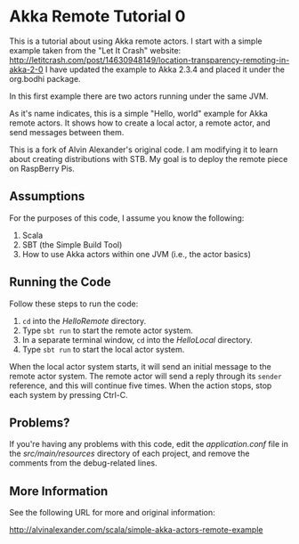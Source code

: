 Akka Remote Tutorial 0
======================

This is a tutorial about using Akka remote actors. I start with
a simple example taken from the "Let It Crash" website: http://letitcrash.com/post/14630948149/location-transparency-remoting-in-akka-2-0
I have updated the example to Akka 2.3.4 and placed it under the org.bodhi package.

In this first example there are two actors running under the same JVM. 

As it's name indicates, this is a simple "Hello, world" example
for Akka remote actors. It shows how to create a local actor,
a remote actor, and send messages between them.

This is a fork of Alvin Alexander's original code. I am modifying it to
learn about creating distributions with STB. My goal is to deploy the
remote piece on RaspBerry Pis.

Assumptions
-----------

For the purposes of this code, I assume you know the following:

1. Scala
1. SBT (the Simple Build Tool)
1. How to use Akka actors within one JVM (i.e., the actor basics)

Running the Code
----------------

Follow these steps to run the code:

1. `cd` into the _HelloRemote_ directory.
1. Type `sbt run` to start the remote actor system.
1. In a separate terminal window, `cd` into the _HelloLocal_ directory.
1. Type `sbt run` to start the local actor system.

When the local actor system starts, it will send an initial message
to the remote actor system. The remote actor will send a reply through
its `sender` reference, and this will continue five times. When the
action stops, stop each system by pressing Ctrl-C.

Problems?
---------

If you're having any problems with this code, edit the _application.conf_
file in the _src/main/resources_ directory of each project, and remove the
comments from the debug-related lines.

More Information
----------------

See the following URL for more and original information:

http://alvinalexander.com/scala/simple-akka-actors-remote-example


